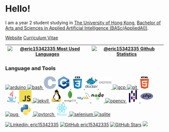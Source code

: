 # Hello!

I am a year 2 student studying in [The University of Hong Kong](https://www.hku.hk/), [Bachelor of Arts and Sciences in Applied Artificial Intelligence (BASc(AppliedAI))](https://saasweb.hku.hk/current/aai.php).

[Website](https://eric15342335.github.io/?utm_source=github) [Curriculum Vitae](https://eric15342335.github.io/pages/cv.html)

| [![@eric15342335 Most Used Languages](https://github-readme-stats.vercel.app/api/top-langs/?username=eric15342335&layout=compact&langs_count=10&theme=radical&exclude_repo=comp2120,inspirematrix-buttons)](https://github-readme-stats.vercel.app/api/top-langs/?username=eric15342335&layout=compact&langs_count=20&theme=radical&exclude_repo=comp2120,inspirematrix-buttons) | [![@eric15342335 Github Statistics](https://github-readme-stats.vercel.app/api?username=eric15342335&show_icons=true&theme=radical)](https://github-readme-stats.vercel.app/api?username=eric15342335&show_icons=true&theme=radical) |
|-|-|

### Language and Tools

<p align="left">
  <a href="https://www.arduino.cc/" target="_blank" rel="noreferrer"> <img src="https://cdn.worldvectorlogo.com/logos/arduino-1.svg" alt="arduino" width="40" height="40"/> </a>
  <a href="https://www.gnu.org/software/bash/" target="_blank" rel="noreferrer">
    <picture>
      <source media="(prefers-color-scheme: dark)" srcset="https://cdn.simpleicons.org/gnubash/FFFFFF#gh-dark-mode-only"/>
      <source media="(prefers-color-scheme: light)" srcset="https://www.vectorlogo.zone/logos/gnu_bash/gnu_bash-icon.svg#gh-light-mode-only"/>
      <img src="https://www.vectorlogo.zone/logos/gnu_bash/gnu_bash-icon.svg" alt="bash" width="40" height="40"/>
    </picture>
  </a>
  <a href="https://www.cprogramming.com/" target="_blank" rel="noreferrer"> <img src="https://raw.githubusercontent.com/devicons/devicon/master/icons/c/c-original.svg" alt="c" width="40" height="40"/> </a>
  <a href="https://www.w3schools.com/cpp/" target="_blank" rel="noreferrer"> <img src="https://raw.githubusercontent.com/devicons/devicon/master/icons/cplusplus/cplusplus-original.svg" alt="cplusplus" width="40" height="40"/> </a>
  <a href="https://www.w3schools.com/css/" target="_blank" rel="noreferrer"> <img src="https://raw.githubusercontent.com/devicons/devicon/master/icons/css3/css3-original-wordmark.svg" alt="css3" width="40" height="40"/> </a>
  <a href="https://www.docker.com/" target="_blank" rel="noreferrer"> <img src="https://raw.githubusercontent.com/devicons/devicon/master/icons/docker/docker-original-wordmark.svg" alt="docker" width="40" height="40"/> </a>
  <a href="https://expressjs.com" target="_blank" rel="noreferrer">
    <picture>
      <source media="(prefers-color-scheme: dark)" srcset="https://cdn.simpleicons.org/express/FFFFFF#gh-dark-mode-only"/>
      <source media="(prefers-color-scheme: light)" srcset="https://raw.githubusercontent.com/devicons/devicon/master/icons/express/express-original-wordmark.svg#gh-light-mode-only"/>
      <img src="https://raw.githubusercontent.com/devicons/devicon/master/icons/express/express-original-wordmark.svg" alt="express" width="40" height="40"/>
    </picture>
  </a>
  <a href="https://cloud.google.com" target="_blank" rel="noreferrer"> <img src="https://www.vectorlogo.zone/logos/google_cloud/google_cloud-icon.svg" alt="gcp" width="40" height="40"/> </a>
  <a href="https://git-scm.com/" target="_blank" rel="noreferrer"> <img src="https://www.vectorlogo.zone/logos/git-scm/git-scm-icon.svg" alt="git" width="40" height="40"/> </a>
  <a href="https://www.w3.org/html/" target="_blank" rel="noreferrer"> <img src="https://raw.githubusercontent.com/devicons/devicon/master/icons/html5/html5-original-wordmark.svg" alt="html5" width="40" height="40"/> </a>
  <a href="https://www.java.com" target="_blank" rel="noreferrer"> <img src="https://raw.githubusercontent.com/devicons/devicon/master/icons/java/java-original.svg" alt="java" width="40" height="40"/> </a>
  <a href="https://developer.mozilla.org/en-US/docs/Web/JavaScript" target="_blank" rel="noreferrer"> <img src="https://raw.githubusercontent.com/devicons/devicon/master/icons/javascript/javascript-original.svg" alt="javascript" width="40" height="40"/> </a>
  <a href="https://jekyllrb.com/" target="_blank" rel="noreferrer">
     <picture>
      <source media="(prefers-color-scheme: dark)" srcset="https://cdn.simpleicons.org/jekyll/FFFFFF#gh-dark-mode-only"/>
      <source media="(prefers-color-scheme: light)" srcset="https://www.vectorlogo.zone/logos/jekyllrb/jekyllrb-icon.svg#gh-light-mode-only"/>
      <img src="https://www.vectorlogo.zone/logos/jekyllrb/jekyllrb-icon.svg" alt="jekyll" width="40" height="40"/>
    </picture>
  </a>
  <a href="https://www.linux.org/" target="_blank" rel="noreferrer"> <img src="https://raw.githubusercontent.com/devicons/devicon/master/icons/linux/linux-original.svg" alt="linux" width="40" height="40"/> </a>
  <a href="https://www.mongodb.com/" target="_blank" rel="noreferrer">
    <picture>
      <source media="(prefers-color-scheme: dark)" srcset="https://cdn.simpleicons.org/mongodb/FFFFFF#gh-dark-mode-only"/>
      <source media="(prefers-color-scheme: light)" srcset="https://raw.githubusercontent.com/devicons/devicon/master/icons/mongodb/mongodb-original-wordmark.svg#gh-light-mode-only"/>
      <img src="https://raw.githubusercontent.com/devicons/devicon/master/icons/mongodb/mongodb-original-wordmark.svg" alt="mongodb" width="40" height="40"/>
    </picture>
  </a>
  <a href="https://www.mysql.com/" target="_blank" rel="noreferrer">
    <picture>
      <source media="(prefers-color-scheme: dark)" srcset="https://cdn.simpleicons.org/mysql/FFFFFF#gh-dark-mode-only"/>
      <source media="(prefers-color-scheme: light)" srcset="https://raw.githubusercontent.com/devicons/devicon/master/icons/mysql/mysql-original-wordmark.svg#gh-light-mode-only"/>
      <img src="https://raw.githubusercontent.com/devicons/devicon/master/icons/mysql/mysql-original-wordmark.svg" alt="mysql" width="40" height="40"/>
    </picture>
  </a>
  <a href="https://nodejs.org" target="_blank" rel="noreferrer">
    <picture>
      <source media="(prefers-color-scheme: dark)" srcset="https://cdn.simpleicons.org/nodedotjs/FFFFFF#gh-dark-mode-only"/>
      <source media="(prefers-color-scheme: light)" srcset="https://raw.githubusercontent.com/devicons/devicon/master/icons/nodejs/nodejs-original-wordmark.svg#gh-light-mode-only"/>
      <img src="https://raw.githubusercontent.com/devicons/devicon/master/icons/nodejs/nodejs-original-wordmark.svg" alt="nodejs" width="40" height="40"/>
    </picture>
  </a>
  <a href="https://opencv.org/" target="_blank" rel="noreferrer"> <img src="https://www.vectorlogo.zone/logos/opencv/opencv-icon.svg" alt="opencv" width="40" height="40"/> </a>
  <a href="https://pandas.pydata.org/" target="_blank" rel="noreferrer">
    <picture>
      <source media="(prefers-color-scheme: dark)" srcset="https://cdn.simpleicons.org/pandas/FFFFFF#gh-dark-mode-only"/>
      <source media="(prefers-color-scheme: light)" srcset="https://raw.githubusercontent.com/devicons/devicon/2ae2a900d2f041da66e950e4d48052658d850630/icons/pandas/pandas-original.svg#gh-light-mode-only"/>
      <img src="https://raw.githubusercontent.com/devicons/devicon/2ae2a900d2f041da66e950e4d48052658d850630/icons/pandas/pandas-original.svg" alt="pandas" width="40" height="40"/>
    </picture>
  </a>
  <a href="https://www.php.net" target="_blank" rel="noreferrer"> <img src="https://raw.githubusercontent.com/devicons/devicon/master/icons/php/php-original.svg" alt="php" width="40" height="40"/> </a>
  <a href="https://pugjs.org" target="_blank" rel="noreferrer">
    <picture>
      <source media="(prefers-color-scheme: dark)" srcset="https://cdn.simpleicons.org/pug/FFFFFF#gh-dark-mode-only"/>
      <source media="(prefers-color-scheme: light)" srcset="https://cdn.worldvectorlogo.com/logos/pug.svg#gh-light-mode-only"/>
      <img src="https://cdn.worldvectorlogo.com/logos/pug.svg" alt="pug" width="40" height="40"/>
    </picture>
  </a>
  <a href="https://www.python.org" target="_blank" rel="noreferrer"> <img src="https://raw.githubusercontent.com/devicons/devicon/master/icons/python/python-original.svg" alt="python" width="40" height="40"/> </a>
  <a href="https://pytorch.org/" target="_blank" rel="noreferrer"> <img src="https://www.vectorlogo.zone/logos/pytorch/pytorch-icon.svg" alt="pytorch" width="40" height="40"/> </a>
  <a href="https://reactjs.org/" target="_blank" rel="noreferrer"> <img src="https://raw.githubusercontent.com/devicons/devicon/master/icons/react/react-original-wordmark.svg" alt="react" width="40" height="40"/> </a>
  <a href="https://www.selenium.dev" target="_blank" rel="noreferrer">
    <picture>
      <source media="(prefers-color-scheme: dark)" srcset="https://cdn.simpleicons.org/selenium/FFFFFF#gh-dark-mode-only"/>
      <source media="(prefers-color-scheme: light)" srcset="https://raw.githubusercontent.com/detain/svg-logos/780f25886640cef088af994181646db2f6b1a3f8/svg/selenium-logo.svg#gh-light-mode-only"/>
      <img src="https://raw.githubusercontent.com/detain/svg-logos/780f25886640cef088af994181646db2f6b1a3f8/svg/selenium-logo.svg" alt="selenium" width="40" height="40"/>
    </picture>
  </a>
  <a href="https://www.sqlite.org/" target="_blank" rel="noreferrer">
    <picture>
      <source media="(prefers-color-scheme: dark)" srcset="https://cdn.simpleicons.org/sqlite/FFFFFF#gh-dark-mode-only"/>
      <source media="(prefers-color-scheme: light)" srcset="https://www.vectorlogo.zone/logos/sqlite/sqlite-icon.svg#gh-light-mode-only"/>
      <img src="https://www.vectorlogo.zone/logos/sqlite/sqlite-icon.svg" alt="sqlite" width="40" height="40"/>
    </picture>
  </a>
</p>

[![Linkedin: eric15342335](https://img.shields.io/badge/-Cheng%20Ho%20Ming,%20Eric-blue?style=flat-square&logo=Linkedin&logoColor=white&link=https://www.linkedin.com/in/eric15342335/)](https://www.linkedin.com/in/eric15342335/)
[![GitHub eric15342335](https://img.shields.io/github/followers/eric15342335?label=follow&style=social)](https://github.com/eric15342335)
[![GitHub Stars](https://img.shields.io/github/stars/eric15342335?style=social)](https://github.com/eric15342335)
<a href="https://github.com/eric15342335/eric15342335"><img src="https://img.shields.io/github/last-commit/eric15342335/eric15342335?label=profile%20updated&style=flat-square"></a>
